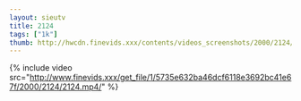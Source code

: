 ```yaml
--- 
layout: sieutv
title: 2124
tags: ["1k"]
thumb: http://hwcdn.finevids.xxx/contents/videos_screenshots/2000/2124/preview.mp4.jpg
---
```

{% include video src="http://www.finevids.xxx/get_file/1/5735e632ba46dcf6118e3692bc41e67f/2000/2124/2124.mp4/" %} 
